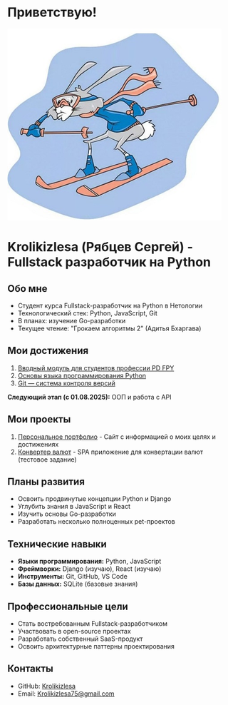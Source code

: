 # Приветствую!

![Мое фото](images/real_Krolikizlesa.jpg)

# Krolikizlesa (Рябцев Сергей) - Fullstack разработчик на Python
## Обо мне
- Студент курса Fullstack-разработчик на Python в Нетологии
- Технологический стек: Python, JavaScript, Git
- В планах: изучение Go-разработки
- Текущее чтение: "Грокаем алгоритмы 2" (Адитья Бхаргава)

## Мои достижения
1. [Вводный модуль для студентов профессии PD FPY](https://netology.ru/sharing/2b6fad5ead6fbec6985a59594a80541a)
2. [Основы языка программирования Python](https://netology.ru/sharing/26c2c18c56dee64c64267ace0f971c22)
3. [Git — система контроля версий](https://netology.ru/sharing/906f765df58327a676452649052f61ba)

**Следующий этап (с 01.08.2025):** ООП и работа с API

## Мои проекты
1. [Персональное портфолио](https://krolikizlesa.github.io/my-portfolio/) - Сайт с информацией о моих целях и достижениях
2. [Конвертер валют](https://krolikizlesa.github.io/currency-converter) - SPA приложение для конвертации валют (тестовое задание)

## Планы развития
- Освоить продвинутые концепции Python и Django
- Углубить знания в JavaScript и React
- Изучить основы Go-разработки
- Разработать несколько полноценных pet-проектов
  
## Технические навыки
- **Языки программирования:** Python, JavaScript
- **Фреймворки:** Django (изучаю), React (изучаю)
- **Инструменты:** Git, GitHub, VS Code
- **Базы данных:** SQLite (базовые знания)

## Профессиональные цели
- Стать востребованным Fullstack-разработчиком
- Участвовать в open-source проектах
- Разработать собственный SaaS-продукт
- Освоить архитектурные паттерны проектирования  
  
## Контакты
- GitHub: [Krolikizlesa](https://github.com/Krolikizlesa)
- Email: [Krolikizlesa75@gmail.com](mailto:Krolikizlesa75@gmail.com)